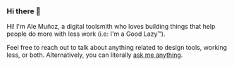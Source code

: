 ### Hi there 👋

Hi! I'm Ale Muñoz, a digital toolsmith who loves building things that help people do more with less work (i.e: I'm a Good Lazy™).

Feel free to reach out to talk about anything related to design tools, working less, or both. Alternatively, you can literally [ask me anything](https://github.com/bomberstudios/ama).
